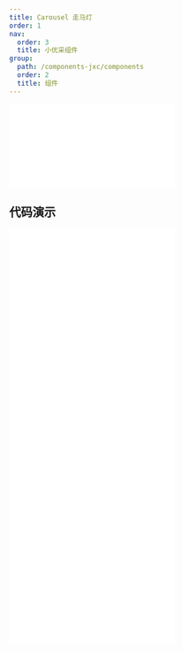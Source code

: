 ```yaml
---
title: Carousel 走马灯
order: 1
nav:
  order: 3
  title: 小优采组件
group:
  path: /components-jxc/components
  order: 2
  title: 组件
---
```


<div>
<embed src="@docs-common/carousel/index.md"></embed>
</div>
        
## 代码演示

<Row gutter=8>

  <Col span=12>
    
  <div class="code-box"><embed src="@abiz-rc-jxc/carousel/demo/autoplay-carousel-jxc.md"></embed></div>
          
  <div class="code-box"><embed src="@abiz-rc-jxc/carousel/demo/fade-carousel-jxc.md"></embed></div>
          
  </Col>
          
  <Col span=12>
    
  <div class="code-box"><embed src="@abiz-rc-jxc/carousel/demo/basic-carousel-jxc.md"></embed></div>
          
  <div class="code-box"><embed src="@abiz-rc-jxc/carousel/demo/position-carousel-jxc.md"></embed></div>
          
  </Col>
          
</Row>
        
<div><embed src="@docs-common/carousel/index-api.md"></embed><div>
        
